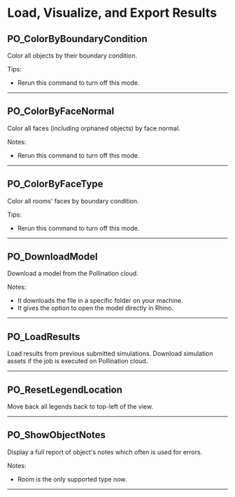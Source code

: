 # Load, Visualize, and Export Results

## PO_ColorByBoundaryCondition

Color all objects by their boundary condition. 

Tips:
- Rerun this command to turn off this mode.

---

## PO_ColorByFaceNormal

Color all faces (including orphaned objects) by face normal. 

Notes:
- Rerun this command to turn off this mode.

---

## PO_ColorByFaceType

Color all rooms&apos; faces by boundary condition. 

Tips:
- Rerun this command to turn off this mode.

---

## PO_DownloadModel

Download a model from the Pollination cloud.

Notes:
- It downloads the file in a specific folder on your machine.
- It gives the option to open the model directly in Rhino.

---

## PO_LoadResults

Load results from previous submitted simulations. Download simulation assets if the job is executed on Pollination cloud.

---

## PO_ResetLegendLocation

Move back all legends back to top-left of the view.

---

## PO_ShowObjectNotes

Display a full report of object&apos;s notes which often is used for errors. 

Notes:
- Room is the only supported type now.

---

